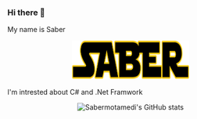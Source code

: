### Hi there 👋
My name is Saber 
<p align="center">
<img src="https://github.com/Sabermotamedi/Sabermotamedi/blob/main/Saber.png" width=240 height=80>
</p>

I'm intrested about C# and .Net Framwork 

<p align="center">
  <img src="https://github-readme-stats.vercel.app/api?username=sabermotamedi&show_icons=true&theme=monokai" alt="Sabermotamedi's GitHub stats" />
</p>

<!--
**Sabermotamedi/Sabermotamedi** is a ✨ _special_ ✨ repository because its `README.md` (this file) appears on your GitHub profile.

Here are some ideas to get you started:

- 🔭 I’m currently working on ...
- 🌱 I’m currently learning ...
- 👯 I’m looking to collaborate on ...
- 🤔 I’m looking for help with ...
- 💬 Ask me about ...
- 📫 How to reach me: ...
- 😄 Pronouns: ...
- ⚡ Fun fact: ...
-->
